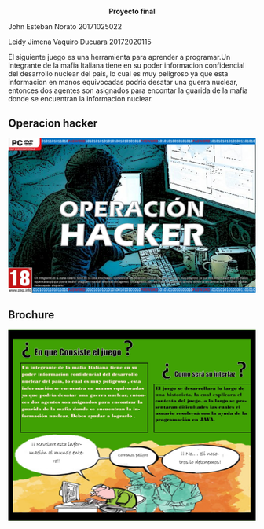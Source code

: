 <p align="center">
<b> Proyecto final </b><br>

John Esteban Norato          20171025022

Leidy Jimena Vaquiro Ducuara 20172020115

El siguiente juego es una herramienta para aprender a programar.Un integrante de la mafia Italiana tiene en su poder informacion confidencial del desarrollo nuclear del pais, lo cual es muy peligroso ya que esta informacion en manos equivocadas podria desatar una guerra nuclear, entonces dos agentes son asignados para encontar la guarida de la mafia donde se encuentran la informacion nuclear.

## **Operacion hacker**


<img src="https://github.com/jenoratot/Proyecto-Final-POO/blob/master/Imagenes%20y%20graficos/Juego%20POO.png" />     
      
## **Brochure**  


<img src="https://github.com/jenoratot/Proyecto-Final-POO/blob/master/Imagenes%20y%20graficos/Brochure.jpg" /> 
      
